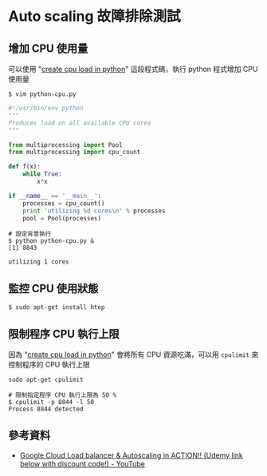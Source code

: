 # Auto scaling 故障排除測試


## 增加 CPU 使用量

可以使用 "[create cpu load in python](https://gist.github.com/tott/3895832)" 這段程式碼，執行 python 程式增加 CPU 使用量

```
$ vim python-cpu.py
```

```python
#!/usr/bin/env python
"""
Produces load on all available CPU cores
"""

from multiprocessing import Pool
from multiprocessing import cpu_count

def f(x):
    while True:
        x*x

if __name__ == '__main__':
    processes = cpu_count()
    print 'utilizing %d cores\n' % processes
    pool = Pool(processes)
```

```shell
# 設定背景執行
$ python python-cpu.py &
[1] 8843

utilizing 1 cores
```

## 監控 CPU 使用狀態

```
$ sudo apt-get install htop
```



## 限制程序 CPU 執行上限

因為 "[create cpu load in python](https://gist.github.com/tott/3895832)" 會將所有 CPU 資源吃滿，可以用 `cpulimit` 來控制程序的 CPU 執行上限

```shell
sudo apt-get cpulimit
```


```shell
# 限制指定程序 CPU 執行上限為 50 %
$ cpulimit -p 8844 -l 50
Process 8844 detected
```

## 參考資料
* [Google Cloud Load balancer & Autoscaling in ACTION!! (Udemy link below with discount code!) - YouTube](https://www.youtube.com/watch?v=Gn7pGQYkKnA)
